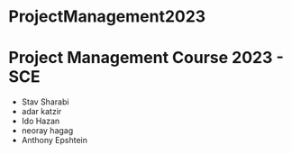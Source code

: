 # ProjectManagement2023
Project Management Course 2023 - SCE
=======================

- Stav Sharabi
- adar katzir
- Ido Hazan
- neoray hagag
- Anthony Epshtein